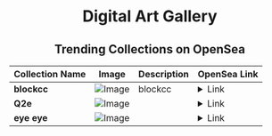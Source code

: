 <div align="center">

# Digital Art Gallery

## Trending Collections on OpenSea

| Collection Name                       | Image                                                                                     | Description                       | OpenSea Link                                                                                          |
|---------------------------------------|-------------------------------------------------------------------------------------------|-----------------------------------|--------------------------------------------------------------------------------------------------------|
| **blockcc** | ![Image](https://i.seadn.io/s/raw/files/a977729b80fd388265322b83ef7a1b27.jpg?w=500&auto=format?w=200&auto=format) | blockcc | <details><summary>Link</summary>[blockcc](https://opensea.io/collection/blockcc)</details> |
| **Q2e** | ![Image](https://i.seadn.io/s/raw/files/62e0f78374e84480973a683d7689c18f.jpg?w=500&auto=format?w=200&auto=format) |  | <details><summary>Link</summary>[Q2e](https://opensea.io/collection/q2e-1)</details> |
| **eye eye** | ![Image](https://i.seadn.io/s/raw/files/238e1eb0026ba5f746cdd9d20b0fd624.webp?w=500&auto=format?w=200&auto=format) |  | <details><summary>Link</summary>[eye eye](https://opensea.io/collection/eye-eye-4)</details> |

</div>
